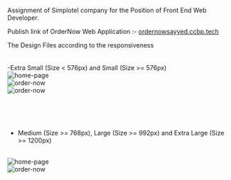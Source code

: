 Assignment of Simplotel company for the Position of Front End Web Developer.

Publish link of OrderNow Web Application :- <a href="ordernowsayyed.ccbp.tech" target="_blank">ordernowsayyed.ccbp.tech</a>

The Design Files according to the responsiveness
<br/>
<br/>
<br/>
-Extra Small (Size < 576px) and Small (Size >= 576px)
<br/>
<img src ="https://res.cloudinary.com/adnansayyed2321/image/upload/v1697783994/WhatsApp_Image_2023-10-20_at_11.58.03_84eec7e7_xxykfo.jpg" alt ="home-page">
<br/>
<img src ="https://res.cloudinary.com/adnansayyed2321/image/upload/v1697784012/WhatsApp_Image_2023-10-20_at_11.58.03_db5840ae_kpriip.jpg" alt="order-now">
<br/>
<img src = "https://res.cloudinary.com/adnansayyed2321/image/upload/v1697784004/WhatsApp_Image_2023-10-20_at_11.58.03_9405a305_n26u7l.jpg" alt ="order-now">

<br/>
<br/>
<br/>

- Medium (Size >= 768px), Large (Size >= 992px) and Extra Large (Size >= 1200px)

<br/>
<img src ="https://res.cloudinary.com/adnansayyed2321/image/upload/v1697784156/Screenshot_2023-10-20_115818_ia730l.png" alt ="home-page">
<br/>
<img src ="https://res.cloudinary.com/adnansayyed2321/image/upload/v1697784163/Screenshot_2023-10-20_115827_ro4nxt.png" alt="order-now">
<br/>

<br/>
<br/>
<br/>